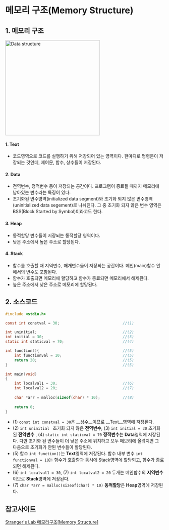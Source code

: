 # 메모리 구조(Memory Structure)

## 1. 메모리 구조

<img src="https://img1.daumcdn.net/thumb/R1280x0/?scode=mtistory2&fname=https%3A%2F%2Fblog.kakaocdn.net%2Fdn%2FbeCUTJ%2FbtqURvZeZOL%2FqljL316sxeGux63nXoXPIk%2Fimg.png" width = "300px" title="Data structure"></img>

#### 1. Text

- 코드영역으로 코드를 실행하기 위해 저장되어 있는 영역이다. 한마디로 명령문이 저장되는 것인데, 제어문, 함수, 상수들이 저장된다. 

#### 2. Data

- 전역변수, 정적변수 등이 저장되는 공간이다. 프로그램이 종료될 때까지 메모리에 남아있는 변수라는 특징이 있다.
- 초기화된 변수영역(initialized data segment)와 초기화 되지 않은 변수영역(uninitialized data segement)로 나눠진다. 그 중 초기화 되지 않은 변수 영역은 BSS(Block Started by Symbol)이라고도 한다.

#### 3. Heap

- 동적할당 변수들이 저장되는 동적할당 영역이다. 
- 낮은 주소에서 높은 주소로 할당된다. 

#### 4. Stack

- 함수를 호출할 때 지역변수, 매개변수들이 저장되는 공간이다. 메인(main)함수 안에서의 변수도 포함된다.
- 함수가 호출되면 메모리에 할당하고 함수가 종료되면 메모리에서 해제된다. 
- 높은 주소에서 낮은 주소로 메모리에 할당된다.

## 2. 소스코드

``` C
#include <stdio.h>

const int constval = 30;							//(1)

int uninitial; 										//(2)
int initial = 30;									//(3)
static int staticval = 70;							//(4)

int function(){										//(5)
    int functionval = 10;							//(5)
    return 20;										//(5)
}													//(5)

int main(void)
{
    int localval1 = 30;								//(6)
    int localval2 = 20;								//(7)	
    
    char *arr = malloc(sizeof(char) * 10);			//(8)
    
    return 0;
}
```

- (1) `const int constval = 30`은 __상수__이므로 __Text__영역에 저장된다.
- (2) `int uninitial ` 초기화 되지 않은 **전역변수**, (3) `int initial = 30` 초기화 된 **전역변수** , (4) `static int staticval = 70` **정적변수**는 **Data**영역에 저장된다. 다만 초기화 된 변수들이 더 낮은 주소에 위치하고 모두 메모리에 올려지면 그 다음으로 초기화가 안된 변수들이 할당된다.
- (5) 함수 `int function()`는 **Text**영역에 저장된다. 함수 내부 변수 `int functionval = 10`는 함수가 호출함과 동시에 Stack영역에 할당되고, 함수가 종료되면 해제된다.
- (6) `int localval1 = 30`, (7) `int localval2 = 20` 두개는 메인함수의 **지역변수**이므로 **Stack**영역에 저장된다.
- (7) `char *arr = malloc(sizeof(char) * 10)` **동적할당**은 **Heap**영역에 저장된다. 

## 참고사이트

[Stranger's Lab 메모리구조[Memory Structure]](https://st-lab.tistory.com/198?category=872072)

